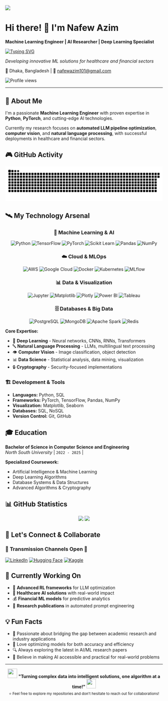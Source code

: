 <img align="center" src="https://camo.githubusercontent.com/5a51e293c9f568a66c3ccf3f4eb397c77706120b077be0cabca9f0bd271374dd/68747470733a2f2f6d656469612e6c6963646e2e636f6d2f646d732f696d6167652f4334443132415145536a37322d733567454b672f61727469636c652d636f7665725f696d6167652d736872696e6b5f3630305f323030302f302f313632363735333836373131303f653d3231343734383336343726763d6265746126743d4b6637594175775a74794347594c4e63682d4d676335654f432d376837754c5f646e424149677341465251">


# Hi there! 👋 I'm Nafew Azim
  
  **Machine Learning Engineer | AI Researcher | Deep Learning Specialist**

[![Typing SVG](https://readme-typing-svg.herokuapp.com?font=Fira+Code&size=30&duration=3000&pause=1000&color=00D9FF&background=000000&center=true&vCenter=true&width=800&height=100&lines=Machine+Learning+Engineer+🤖;AI+Research+Enthusiast+🔬;Deep+Learning+Architect+🧠;Computer+Vision+%26+NLP+Expert+👁️‍🗨️;Building+the+Future+with+AI+✨)](https://git.io/typing-svg)
  
  *Developing innovative ML solutions for healthcare and financial sectors*
  
  📍 Dhaka, Bangladesh | 📧 nafewazim101@gmail.com

</div>
  <img src="https://visitor-badge.laobi.icu/badge?page_id=NAFEW-AZIM.NAFEW-AZIM&" alt="Profile views" />
</div>

---

## 🚀 About Me

I'm a passionate **Machine Learning Engineer** with proven expertise in **Python**, **PyTorch**, and cutting-edge AI technologies. 

Currently my research focuses on **automated LLM pipeline optimization**, **computer vision**, and **natural language processing**, with successful deployments in healthcare and financial sectors.

## 🎮 GitHub Activity
  
<img src="https://raw.githubusercontent.com/LILPANDA-BYTE/LILPANDA-BYTE/output/snake.svg" alt="Snake animation" />


## 🛰️ My Technology Arsenal

<div align="center">

### 🤖 Machine Learning & AI
![Python](https://img.shields.io/badge/Python-FFD43B?style=for-the-badge&logo=python&logoColor=blue)
![TensorFlow](https://img.shields.io/badge/TensorFlow-FF6F00?style=for-the-badge&logo=tensorflow&logoColor=white)
![PyTorch](https://img.shields.io/badge/PyTorch-EE4C2C?style=for-the-badge&logo=pytorch&logoColor=white)
![Scikit Learn](https://img.shields.io/badge/scikit_learn-F7931E?style=for-the-badge&logo=scikit-learn&logoColor=white)
![Pandas](https://img.shields.io/badge/Pandas-2C2D72?style=for-the-badge&logo=pandas&logoColor=white)
![NumPy](https://img.shields.io/badge/Numpy-777BB4?style=for-the-badge&logo=numpy&logoColor=white)

### ☁️ Cloud & MLOps
![AWS](https://img.shields.io/badge/Amazon_AWS-FF9900?style=for-the-badge&logo=amazonaws&logoColor=white)
![Google Cloud](https://img.shields.io/badge/Google_Cloud-4285F4?style=for-the-badge&logo=google-cloud&logoColor=white)
![Docker](https://img.shields.io/badge/Docker-2CA5E0?style=for-the-badge&logo=docker&logoColor=white)
![Kubernetes](https://img.shields.io/badge/kubernetes-326ce5.svg?&style=for-the-badge&logo=kubernetes&logoColor=white)
![MLflow](https://img.shields.io/badge/mlflow-%23d9ead3.svg?style=for-the-badge&logo=numpy&logoColor=blue)

### 📊 Data & Visualization
![Jupyter](https://img.shields.io/badge/Jupyter-F37626.svg?&style=for-the-badge&logo=Jupyter&logoColor=white)
![Matplotlib](https://img.shields.io/badge/Matplotlib-%23ffffff.svg?style=for-the-badge&logo=Matplotlib&logoColor=black)
![Plotly](https://img.shields.io/badge/Plotly-239120?style=for-the-badge&logo=plotly&logoColor=white)
![Power BI](https://img.shields.io/badge/PowerBI-F2C811?style=for-the-badge&logo=Power%20BI&logoColor=white)
![Tableau](https://img.shields.io/badge/Tableau-E97627?style=for-the-badge&logo=Tableau&logoColor=white)

### 🗄️ Databases & Big Data
![PostgreSQL](https://img.shields.io/badge/PostgreSQL-316192?style=for-the-badge&logo=postgresql&logoColor=white)
![MongoDB](https://img.shields.io/badge/MongoDB-4EA94B?style=for-the-badge&logo=mongodb&logoColor=white)
![Apache Spark](https://img.shields.io/badge/Apache_Spark-FFFFFF?style=for-the-badge&logo=apachespark&logoColor=#E35A16)
![Redis](https://img.shields.io/badge/redis-%23DD0031.svg?&style=for-the-badge&logo=redis&logoColor=white)

</div>

**Core Expertise:**
- 🧠 **Deep Learning** - Neural networks, CNNs, RNNs, Transformers
- 🔤 **Natural Language Processing** - LLMs, multilingual text processing
- 👁️ **Computer Vision** - Image classification, object detection
- 📊 **Data Science** - Statistical analysis, data mining, visualization
- 🔒 **Cryptography** - Security-focused implementations

### 🏗️ Development & Tools
- **Languages:** Python, SQL
- **Frameworks:** PyTorch, TensorFlow, Pandas, NumPy
- **Visualization:** Matplotlib, Seaborn
- **Databases:** SQL, NoSQL
- **Version Control:** Git, GitHub

## 🎓 Education

**Bachelor of Science in Computer Science and Engineering**  
*North South University* | `2022 - 2025` | 

**Specialized Coursework:**
- Artificial Intelligence & Machine Learning
- Deep Learning Algorithms
- Database Systems & Data Structures
- Advanced Algorithms & Cryptography

## 📊 GitHub Statistics
<div align="center">
<img height="180em" src="https://github-readme-stats.vercel.app/api?username=nafew-azim&show_icons=true&hide_border=true&theme=tokyonight&include_all_commits=true&count_private=true"/>
<img height="180em" src="https://github-readme-stats.vercel.app/api/top-langs/?username=nafew-azim&layout=compact&langs_count=8&theme=tokyonight&hide_border=true"/>
</div>

## 🤝 Let's Connect & Collaborate

### 📡 **Transmission Channels Open** 📡

[![LinkedIn](https://img.shields.io/badge/LinkedIn-0077B5?style=for-the-badge&logo=linkedin&logoColor=white)](https://www.linkedin.com/in/nafew-azim-154310344)
[![Hugging Face](https://img.shields.io/badge/🤗%20Hugging%20Face-FFD21E?style=for-the-badge&logoColor=black)](https://huggingface.co/nafew)
[![Kaggle](https://img.shields.io/badge/Kaggle-20BEFF?style=for-the-badge&logo=Kaggle&logoColor=white)](https://www.kaggle.com/nafewazim)


## 🎯 Currently Working On

- 🔬 **Advanced RL frameworks** for LLM optimization
- 🏥 **Healthcare AI solutions** with real-world impact
- 💰 **Financial ML models** for predictive analytics
- 📖 **Research publications** in automated prompt engineering

## 💡 Fun Facts

- 🧠 Passionate about bridging the gap between academic research and industry applications
- 🌟 Love optimizing models for both accuracy and efficiency
- 🔍 Always exploring the latest in AI/ML research papers
- 🎯 Believe in making AI accessible and practical for real-world problems

---

<div align="center">
  <img src="https://media.giphy.com/media/L1R1tvI9svkIWwpVYr/giphy.gif" width="30" height="30" />
  <strong>
    "Turning complex data into intelligent solutions, one algorithm at a time!"
  </strong>
  <img src="https://media.giphy.com/media/L1R1tvI9svkIWwpVYr/giphy.gif" width="30" height="30" />
</div>

<div align="center">
  <sub>⭐ Feel free to explore my repositories and don't hesitate to reach out for collaborations!</sub>
</div>

